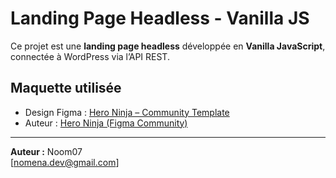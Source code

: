 # Landing Page Headless - Vanilla JS

Ce projet est une **landing page headless** développée en **Vanilla JavaScript**, connectée à WordPress via l’API REST.

##  Maquette utilisée
- Design Figma : [Hero Ninja – Community Template](https://www.figma.com/files/team/1476534964887316922/resources/community/file/892358789568947362?fuid=1476534963354330140)  
- Auteur : [Hero Ninja (Figma Community)](https://www.figma.com/files/team/1476534964887316922/resources/community/@heroninja?fuid=1476534963354330140)

---

**Auteur :** Noom07  
[nomena.dev@gmail.com]
